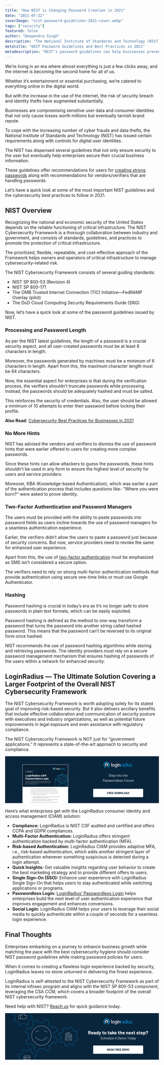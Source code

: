 ```yaml
---
title: "How NIST is Changing Password Creation in 2021"
date: "2021-07-22"
coverImage: "nist-password-guidelines-2021-cover.webp"
tags: ["security"]
featured: false 
author: "Deependra Singh"
description: "The National Institute of Standards and Technology (NIST) has issued certain requirements along with controls for digital user identities. Let’s have a quick look at some of the important NIST password guidelines and learn how businesses can ensure maximum security in 2021 and beyond."
metatitle: "NIST Password Guidelines and Best Practices in 2021"
metadescription: "NIST’s password guidelines can help businesses prevent a breach and secure consumer data. This insightful read helps you better understand NIST guidelines."
---
```


We’re living in an era where almost everything is just a few clicks away, and the internet is becoming the second home for all of us.

Whether it’s entertainment or essential purchasing, we’re catered to everything online in the digital world.

But with the increase in the use of the internet, the risk of security breach and identity thefts have augmented substantially.

Businesses are compromising sensitive user data and consumer identities that not only cause losses worth millions but eventually tarnish brand repute.  

To cope with the increasing number of cyber frauds and data thefts, the National Institute of Standards and Technology (NIST) has issued certain requirements along with controls for digital user identities.

The NIST has dispensed several guidelines that not only ensure security to the user but eventually help enterprises secure their crucial business information.

These guidelines offer recommendations for users for [creating strong passwords](https://www.loginradius.com/blog/identity/loginradius-password-policy-business-consumer/) along with recommendations for vendors/verifiers that are handling passwords.

Let’s have a quick look at some of the most important NIST guidelines and the cybersecurity best practices to follow in 2021.


## NIST Overview 

Recognizing the national and economic security of the United States depends on the reliable functioning of critical infrastructure. The NIST Cybersecurity Framework is a thorough collaboration between industry and government, and consists of standards, guidelines, and practices to promote the protection of critical infrastructure.

The prioritized, flexible, repeatable, and cost-effective approach of the Framework helps owners and operators of critical infrastructure to manage cybersecurity-related risk.

The NIST Cybersecurity Framework consists of several guiding standards:



* NIST SP 800-53 (Revision 4)
* NIST SP 800-171
* The OMB Trusted Internet Connection (TIC) Initiative—FedRAMP Overlay (pilot) 
* The DoD Cloud Computing Security Requirements Guide (SRG)

Now, let’s have a quick look at some of the password guidelines issued by NIST.


### Processing and Password Length

As per the NIST latest guidelines, the length of a password is a crucial security aspect, and all user-created passwords must be at least 8 characters in length.

Moreover, the passwords generated by machines must be a minimum of 6 characters in length. Apart from this, the maximum character length must be 64 characters.

Now, the essential aspect for enterprises is that during the verification process, the verifiers shouldn’t truncate passwords while processing. Instead, the passwords should be adequately hashed and must be salted.

This reinforces the security of credentials. Also, the user should be allowed a minimum of 10 attempts to enter their password before locking their profile.

**Also Read**: [Cybersecurity Best Practices for Businesses in 2021](https://www.loginradius.com/blog/identity/cybersecurity-best-practices-for-enterprises/) 


### No More Hints

NIST has advised the vendors and verifiers to dismiss the use of password hints that were earlier offered to users for creating more complex passwords.

Since these hints can allow attackers to guess the passwords, these hints shouldn’t be used in any form to ensure the highest level of security for users and service providers.

Moreover, KBA (Knowledge-based Authentication), which was earlier a part of the authentication process that includes questions like- “Where you were born?” were asked to prove identity.


### Two-Factor Authentication and Password Managers

The users must be provided with the ability to paste passwords into password fields as users incline towards the use of password managers for a seamless authentication experience.

Earlier, the verifiers didn’t allow the users to paste a password just because of security concerns. But now, service providers need to revoke the same for enhanced user experience.

Apart from this, the use of [two-factor authentication](https://www.loginradius.com/blog/identity/how-secure-2fa/) must be emphasized as SMS isn’t considered a secure option.

The verifiers need to rely on strong multi-factor authentication methods that provide authentication using secure one-time links or must use Google Authenticator.


### Hashing

Password hashing is crucial in today’s era as it’s no longer safe to store passwords in plain text formats, which can be easily exploited.

Password hashing is defined as the method to one-way transform a password that turns the password into another string called hashed password. This means that the password can’t be reversed to its original form once hashed.

NIST recommends the use of password hashing algorithms while storing and retrieving passwords. The identity providers must rely on a secure password management mechanism that ensures hashing of passwords of the users within a network for enhanced security.


## LoginRadius **—** The Ultimate Solution Covering a Larger Footprint of the Overall NIST Cybersecurity Framework

The NIST Cybersecurity Framework is worth adopting solely for its stated goal of improving risk-based security. But it also delivers ancillary benefits that include effective collaboration and communication of security posture with executives and industry organizations, as well as potential future improvements in legal exposure and even assistance with regulatory compliance.

The NIST Cybersecurity Framework is NOT just for “government applications.” It represents a state-of-the-art approach to security and compliance.

[![DS-passwordless-login](DS-passwordless-login.webp)](https://www.loginradius.com/resource/loginradius-ciam-passwordless-login/)

Here’s what enterprises get with the LoginRadius consumer identity and access management (CIAM) solution:



* **Compliance:** LoginRadius is NIST CSF audited and certified and offers CCPA and GDPR compliances.
* **Multi-Factor Authentication:** LoginRadius offers stringent authentication backed by multi-factor authentication (MFA).
* **Risk-based Authentication:** LoginRadius CIAM provides adaptive MFA, i.e., risk-based authentication, which adds another stringent layer of authentication whenever something suspicious is detected during a login attempt.
* **Quick Insights:** Get valuable insights regarding user behavior to create the best marketing strategy and to provide different offers to users.
* **Single Sign-On (SSO):** Enhance user experience with LoginRadius Single Sign-On that helps users to stay authenticated while switching applications or programs.
* **Passwordless Login:** [LoginRadius’ Passwordless Login](https://www.loginradius.com/passwordless-login/) helps enterprises build the next level of user authentication experience that improves engagement and enhances conversions.
* **Social Login:** LoginRadius CIAM helps your users to leverage their social media to quickly authenticate within a couple of seconds for a seamless login experience. 


## Final Thoughts

Enterprises embarking on a journey to enhance business growth while matching the pace with the best cybersecurity hygiene should consider NIST password guidelines while making password policies for users.

When it comes to creating a flawless login experience backed by security, LoginRadius leaves no stone unturned in delivering the finest experience.

LoginRadius is self-attested to the NIST Cybersecurity Framework as part of its internal infosec program and aligns with the NIST SP 800-53 component, leveraging the CSA CCM, which covers a broader footprint of the overall NIST cybersecurity framework.

Need help with NIST? [Reach us](https://www.loginradius.com/contact-sales/) for quick guidance today.


[![book-a-free-demo-loginradius](../../assets/book-a-demo-loginradius.webp)](https://www.loginradius.com/contact-us?utm_source=blog&utm_medium=web&utm_campaign=nist-password-guidelines-2021)
